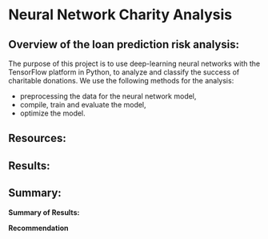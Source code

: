 # Neural Network Charity Analysis
## Overview of the loan prediction risk analysis:
The purpose of this project is to use deep-learning neural networks with the TensorFlow platform in Python, to analyze and classify the success of charitable donations.
We use the following methods for the analysis:
* preprocessing the data for the neural network model,
* compile, train and evaluate the model,
* optimize the model.
## Resources:
## Results:
## Summary:
**Summary of Results:**

**Recommendation**
